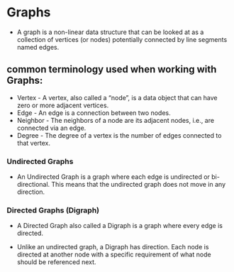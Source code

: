 # Graphs

* A graph is a non-linear data structure that can be looked at as a collection of vertices (or nodes) potentially connected by line segments named edges.

## common terminology used when working with Graphs:
* Vertex - A vertex, also called a “node”, is a data object that can have zero or more adjacent vertices.
* Edge - An edge is a connection between two nodes.
* Neighbor - The neighbors of a node are its adjacent nodes, i.e., are connected via an edge.
* Degree - The degree of a vertex is the number of edges connected to that vertex.

### Undirected Graphs
* An Undirected Graph is a graph where each edge is undirected or bi-directional. This means that the undirected graph does not move in any direction.

### Directed Graphs (Digraph)
* A Directed Graph also called a Digraph is a graph where every edge is directed.

* Unlike an undirected graph, a Digraph has direction. Each node is directed at another node with a specific requirement of what node should be referenced next.